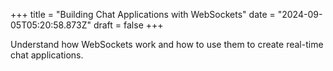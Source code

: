 +++
title = "Building Chat Applications with WebSockets"
date = "2024-09-05T05:20:58.873Z"
draft = false
+++

Understand how WebSockets work and how to use them to create real-time chat applications.
        
